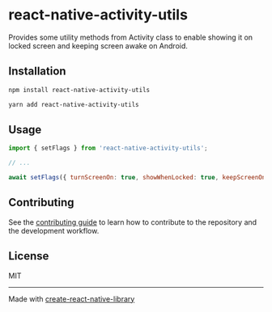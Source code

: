 # react-native-activity-utils

Provides some utility methods from Activity class to enable showing it on locked screen and keeping screen awake on Android.

## Installation

```sh
npm install react-native-activity-utils
```

```sh
yarn add react-native-activity-utils
```

## Usage

```js
import { setFlags } from 'react-native-activity-utils';

// ...

await setFlags({ turnScreenOn: true, showWhenLocked: true, keepScreenOn: true });
```

## Contributing

See the [contributing guide](CONTRIBUTING.md) to learn how to contribute to the repository and the development workflow.

## License

MIT

---

Made with [create-react-native-library](https://github.com/callstack/react-native-builder-bob)
